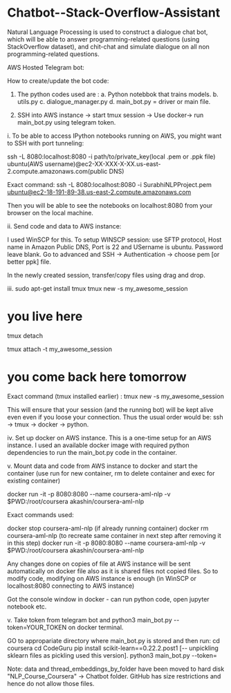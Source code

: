 # Chatbot--Stack-Overflow-Assistant
Natural Language Processing is used to construct a dialogue chat bot, which will be able to  answer programming-related questions (using StackOverflow dataset), and  chit-chat and simulate dialogue on all non programming-related questions.

AWS Hosted Telegram bot:

How to create/update the bot code:

1. The python codes used are :
a. Python notebbok that trains models.
b. utils.py
c. dialogue_manager.py
d. main_bot.py = driver or main file.

2. SSH into AWS instance -> start tmux session -> Use docker-> run main_bot.py using telegram token.

i. To be able to access IPython notebooks running on AWS, you might want to SSH with port tunneling:

ssh -L 8080:localhost:8080 -i path/to/private_key(local .pem or .ppk file) ubuntu(AWS username)@ec2-XX-XXX-X-XX.us-east-2.compute.amazonaws.com(public DNS)

Exact command: ssh -L 8080:localhost:8080 -i SurabhiNLPProject.pem ubuntu@ec2-18-191-89-38.us-east-2.compute.amazonaws.com

Then you will be able to see the notebooks on localhost:8080 from your browser on the local machine.

ii. Send code and data to AWS instance:

I used WinSCP for this. To setup WINSCP session: use SFTP protocol, Host name in Amazon Public DNS, Port is 22 and USername is ubuntu. Password leave blank. Go to advanced and SSH -> Authentication -> choose pem [or better ppk] file.

In the newly created session, transfer/copy files using drag and drop.

iii. sudo apt-get install tmux 
tmux new -s my_awesome_session
# you live here
tmux detach

tmux attach -t my_awesome_session
# you come back here tomorrow

Exact command (tmux installed earlier) : tmux new -s my_awesome_session

This will ensure that your session (and the running bot) will be kept alive even even if you loose your connection. Thus the usual order would be: ssh -> tmux -> docker -> python.

iv. Set up docker on AWS instance. This is a one-time setup for an AWS instance. I used an available docker image with required python dependencies to run the main_bot.py code in the container.

v. Mount data and code from AWS instance to docker and start the container (use run for new container, rm to delete container and exec for existing container)

docker run -it -p 8080:8080 --name coursera-aml-nlp -v $PWD:/root/coursera akashin/coursera-aml-nlp

Exact commands used: 

docker stop coursera-aml-nlp (if already running container)
docker rm coursera-aml-nlp (to recreate same container in next step after removing it in this step)
docker run -it -p 8080:8080 --name coursera-aml-nlp -v $PWD:/root/coursera akashin/coursera-aml-nlp

Any changes done on copies of file at AWS instance will be sent automatically on docker file also as it is shared files not copied files. So to modify code, modifying on AWS instance is enough (in WinSCP or localhost:8080 connecting to AWS instance)

Got the console window in docker - can run python code, open jupyter notebook etc.

v. Take token from telegram bot and python3 main_bot.py --token=YOUR_TOKEN on docker terminal.

GO to appropariate directory where main_bot.py is stored and then run:
cd coursera
cd CodeGuru
pip install scikit-learn==0.22.2.post1 [-- unpickling sklearn files as pickling used this version].
python3 main_bot.py --token=<token>

Note: data and thread_embeddings_by_folder have been moved to hard disk "NLP_Course_Coursera" -> Chatbot folder. GitHub has size restrictions and hence do not allow those files.